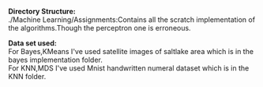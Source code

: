 **Directory Structure:**<br/>
./Machine Learning/Assignments:Contains all the scratch implementation of the algorithms.Though the perceptron one is erroneous.

**Data set used:**<br/>
For Bayes,KMeans I've used satellite images of saltlake area which is in the bayes implementation folder.<br/>
For KNN,MDS I've used Mnist handwritten numeral dataset which is in the KNN folder.
